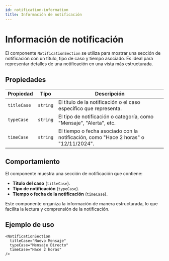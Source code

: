 ```yaml
---
id: notification-information
title: Información de notificación
---
```


# Información de notificación

El componente `NotificationSection` se utiliza para mostrar una sección de notificación con un título, tipo de caso y tiempo asociado. Es ideal para representar detalles de una notificación en una vista más estructurada.

## Propiedades

| Propiedad   | Tipo     | Descripción                                                                         |
| ----------- | -------- | ----------------------------------------------------------------------------------- |
| `titleCase` | `string` | El título de la notificación o el caso específico que representa.                   |
| `typeCase`  | `string` | El tipo de notificación o categoría, como "Mensaje", "Alerta", etc.                 |
| `timeCase`  | `string` | El tiempo o fecha asociado con la notificación, como "Hace 2 horas" o "12/11/2024". |

## Comportamiento

El componente muestra una sección de notificación que contiene:

- **Título del caso** (`titleCase`).
- **Tipo de notificación** (`typeCase`).
- **Tiempo o fecha de la notificación** (`timeCase`).

Este componente organiza la información de manera estructurada, lo que facilita la lectura y comprensión de la notificación.

## Ejemplo de uso

```tsx
<NotificationSection
  titleCase="Nuevo Mensaje"
  typeCase="Mensaje Directo"
  timeCase="Hace 2 horas"
/>
```
